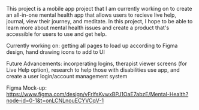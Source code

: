 This project is a mobile app project that I am currently working on to create an all-in-one mental health app that allows users to recieve live help, journal, view their journey, and meditate. In this project, I hope to be able to learn more about mental health issues and create a product that's accessible for users to use and get help.

Currently working on: getting all pages to load up according to Figma design, hand drawing icons to add to UI

Future Advancements: incorperating logins, therapist viewer screens (for Live Help option), research to help those with disabilities use app, and create a user login/account management system

Figma Mock-up: https://www.figma.com/design/vFrlfsKvwxBPJ1OaE7abzE/Mental-Health?node-id=0-1&t=onLCNLnouECYVCqV-1
